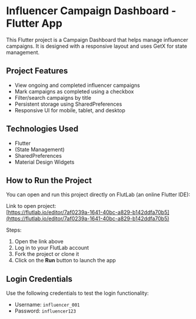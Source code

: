 # Influencer Campaign Dashboard - Flutter App

This Flutter project is a Campaign Dashboard that helps manage influencer campaigns. It is designed with a responsive layout and uses GetX for state management.

## Project Features

- View ongoing and completed influencer campaigns
- Mark campaigns as completed using a checkbox
- Filter/search campaigns by title
- Persistent storage using SharedPreferences
- Responsive UI for mobile, tablet, and desktop

## Technologies Used

- Flutter
-  (State Management)
- SharedPreferences
- Material Design Widgets

## How to Run the Project

You can open and run this project directly on FlutLab (an online Flutter IDE):

Link to open project:  
[https://flutlab.io/editor/7af0239a-1641-40bc-a829-b142ddfa70b5](https://flutlab.io/editor/7af0239a-1641-40bc-a829-b142ddfa70b5)

Steps:
1. Open the link above
2. Log in to your FlutLab account
3. Fork the project or clone it
4. Click on the **Run** button to launch the app

## Login Credentials

Use the following credentials to test the login functionality:

- Username: `influencer_001`
- Password: `influencer123`


